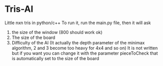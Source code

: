 # Tris-AI
Little nxn tris in python/c++
To run it, run the main.py file, then it will ask 
1. the size of the window (800 should work ok)
2. The size of the board
3. Difficulty of the AI (It actually the depth parameter of the minimax algorithm, 2 and 3 become too heavy for 4x4 and so on)
It is not written but if you want you can change it with the parameter pieceToCheck that is automatically set to the size of the board
